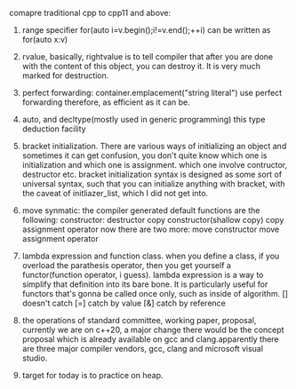 comapre traditional cpp to cpp11 and above:
1. range specifier
for(auto i=v.begin();i!=v.end();++i) can be written as for(auto x:v)
2. rvalue, basically, rightvalue is to tell compiler that after you are done with the content of this object, you can destroy it. It is very much marked for destruction.
3. perfect forwarding:
container.emplacement("string literal") use perfect forwarding therefore, as efficient as it can be.
4. auto, and decltype(mostly used in generic programming) this type deduction facility
5. bracket initialization. There are various ways of initializing an object and sometimes it can get confusion, you don't quite know which one is initialization and which one is assignment. which one involve contructor, destructor etc. bracket initialization syntax is designed as some sort of universal syntax, such that you can initialize anything with bracket, with the caveat of initliazer_list, which I did not get into.
6. move synmatic: the compiler generated default functions are the following:
constructor:
destructor
copy constructor(shallow copy)
copy assignment operator
now there are two more:
move constructor
move assignment operator

7. lambda expression and function class. when you define a class, if you overload the parathesis operator, then you get yourself a functor(function operator, i guess). lambda expression is a way to simplify that definition into its bare bone. It is particularly useful for functors that's gonna be called once only, such as inside of algorithm.
[] doesn't catch
[=] catch by value
[&] catch by reference

9. the operations of standard committee, working paper, proposal, currently we are on c++20, a major change there would be the concept proposal which is already available on gcc and clang.apparently there are three major compiler vendors, gcc, clang and microsoft visual studio.

10. target for today is to practice on heap.
